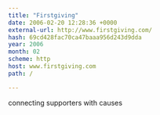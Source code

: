 ```yaml
---
title: "Firstgiving"
date: 2006-02-20 12:28:36 +0000
external-url: http://www.firstgiving.com/
hash: 69cd428fac70ca47baaa956d243d9dda
year: 2006
month: 02
scheme: http
host: www.firstgiving.com
path: /

---
```


connecting supporters with causes
